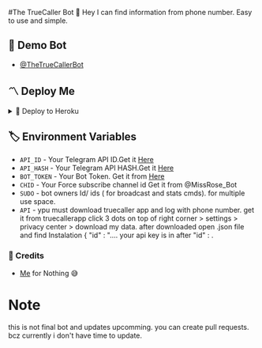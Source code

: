 #The TrueCaller Bot
👾 Hey I can find information from phone number. Easy to use and simple. 

## 🚀 Demo Bot
- [@TheTrueCallerBot](https://t.me/TheTrueCaller_Bot)

<h2>〽️ Deploy Me </h2> 
  
<details><summary>📌 Deploy to Heroku </summary>
  
<a href="https://heroku.com/deploy?template=https://github.com/ImDenuwan/truecaller-Bot"> <img src="https://img.shields.io/badge/Deploy%20To%20Heroku-black?style=for-the-badge&logo=heroku" width="220" height="38.45"></p></a>
</details>


## 🏷 Environment Variables
  - `API_ID` - Your Telegram API ID.Get it [Here](my.telegram.org)
  - `API_HASH` - Your Telegram API HASH.Get it [Here](my.telegram.org)
  - `BOT_TOKEN` - Your Bot Token. Get it from [Here](https://t.me/BotFather)
  - `CHID` - Your Force subscribe channel id Get it from @MissRose_Bot
  - `SUDO` - bot owners Id/ ids ( for broadcast and stats cmds). for multiple use space.
  - `API` - ypu must download truecaller app and log with phone number. get it from truecallerapp click 3 dots on top of right corner > settings > privacy center > download my data. after downloaded open .json file and find Instalation { "id" : "....
your api key is in after "id" : .
  
### 💫 Credits
 - [Me](https://github.com/ImDenuwan) for Nothing 😅

# Note 
this is not final bot and updates upcomming. you can create pull requests. bcz currently i don't have time to update. 

